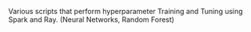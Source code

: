 Various scripts that perform hyperparameter Training and Tuning using Spark and Ray. (Neural Networks, Random Forest)
